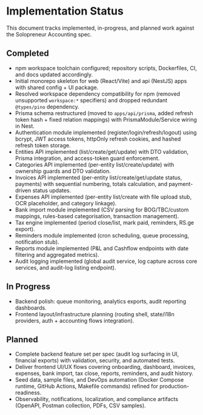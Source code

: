 # Implementation Status

This document tracks implemented, in-progress, and planned work against the Solopreneur Accounting spec.

## Completed
- npm workspace toolchain configured; repository scripts, Dockerfiles, CI, and docs updated accordingly.
- Initial monorepo skeleton for web (React/Vite) and api (NestJS) apps with shared config + UI package.
- Resolved workspace dependency compatibility for npm (removed unsupported `workspace:*` specifiers) and dropped redundant `@types/pino` dependency.
- Prisma schema restructured (moved to `apps/api/prisma`, added refresh token hash + fixed relation mappings) with PrismaModule/Service wiring in Nest.
- Authentication module implemented (register/login/refresh/logout) using bcrypt, JWT access tokens, httpOnly refresh cookies, and hashed refresh token storage.
- Entities API implemented (list/create/get/update) with DTO validation, Prisma integration, and access-token guard enforcement.
- Categories API implemented (per-entity list/create/update) with ownership guards and DTO validation.
- Invoices API implemented (per-entity list/create/get/update status, payments) with sequential numbering, totals calculation, and payment-driven status updates.
- Expenses API implemented (per-entity list/create with file upload stub, OCR placeholder, and category linkage).
- Bank import module implemented (CSV parsing for BOG/TBC/custom mappings, rules-based categorisation, transaction management).
- Tax engine implemented (period close/list, mark paid, reminders, RS.ge export).
- Reminders module implemented (cron scheduling, queue processing, notification stub).
- Reports module implemented (P&L and Cashflow endpoints with date filtering and aggregated metrics).
- Audit logging implemented (global audit service, log capture across core services, and audit-log listing endpoint).

## In Progress
- Backend polish: queue monitoring, analytics exports, audit reporting dashboards.
- Frontend layout/infrastructure planning (routing shell, state/i18n providers, auth + accounting flows integration).

## Planned
- Complete backend feature set per spec (audit log surfacing in UI, financial exports) with validation, security, and automated tests.
- Deliver frontend UI/UX flows covering onboarding, dashboard, invoices, expenses, bank import, tax close, reports, reminders, and audit history.
- Seed data, sample files, and DevOps automation (Docker Compose runtime, GitHub Actions, Makefile commands) refined for production-readiness.
- Observability, notifications, localization, and compliance artifacts (OpenAPI, Postman collection, PDFs, CSV samples).